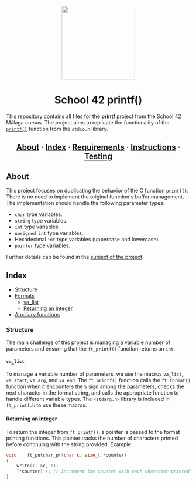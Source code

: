 <div id="header" align="center">
  <img src="https://media.giphy.com/media/QXJd9XVrgJuDFhhcOX/giphy.gif" width="200"/>
</div>

<h1 align="center">School 42 printf()</h1>

This repository contains all files for the __printf__ project from the School 42 Málaga cursus. The project aims to replicate the functionality of the [`printf()`](https://es.wikipedia.org/wiki/Printf) function from the `stdio.h` library.

<h2 align="center">
	<a href="#about">About</a>
	<span> · </span>
	<a href="#index">Index</a>
	<span> · </span>
	<a href="#requirements">Requirements</a>
	<span> · </span>
	<a href="#instructions">Instructions</a>
	<span> · </span>
	<a href="#testing">Testing</a>
</h2>

## About
This project focuses on duplicating the behavior of the C function `printf()`. There is no need to implement the original function's buffer management. The implementation should handle the following parameter types:

- `char` type variables.
- `string` type variables.
- `int` type variables.
- `unsigned int` type variables.
- Hexadecimal `int` type variables (uppercase and lowercase).
- `pointer` type variables.

Further details can be found in the [subject of the project](https://github.com/PublioElio/School-42-printf/blob/main/printf.es.subject.pdf).

## Index
- [Structure](#structure)
- [Formats](#formats)
	- [va_list](#va_list)
	- [Returning an integer](#returning-an-integer)
- [Auxiliary functions](#auxiliary-functions)

### Structure
The main challenge of this project is managing a variable number of parameters and ensuring that the `ft_printf()` function returns an `int`.

#### `va_list`
To manage a variable number of parameters, we use the macros `va_list`, `va_start`, `va_arg`, and `va_end`. The `ft_printf()` function calls the `ft_format()` function when it encounters the `%` sign among the parameters, checks the next character in the format string, and calls the appropriate function to handle different variable types. The `<stdarg.h>` library is included in `ft_printf.h` to use these macros.

#### Returning an integer
To return the integer from `ft_printf()`, a pointer is passed to the format printing functions. This pointer tracks the number of characters printed before continuing with the string provided. Example:

```c
void	ft_putchar_pf(char c, size_t *counter)
{
	write(1, &c, 1);
	(*counter)++; // Increment the counter with each character printed
}
